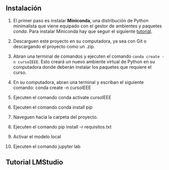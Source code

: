 ## Instalación

1. El primer paso es instalar **Miniconda**, una distribución de Python minimalista que viene equipado con el gestor de ambientes y paquetes *conda*. Para instalar Miniconda hay que seguir el siguiente [tutorial](https://www.anaconda.com/docs/getting-started/miniconda/main). 

2. Descarguen este proyecto en su computadora, ya sea con Git o descargando el proyecto como un .zip.

3. Abran una terminal de comandos y ejecuten el comando `conda create -n cursoIEEE`. Esto creará un nuevo ambiente virtual de Python en su computadora donde deberán instalar los paquetes que requiere el curso.  
   
4. En su computadora, abran una terminal y escriban el siguiente comando: conda create -n cursoIEEE
   
6. Ejecuten el comando conda activate cursoIEEE
7. Ejecuten el comando conda install pip
8. Naveguen hacia la carpeta del proyecto.
9. Ejecuten el comando pip install -r requisitos.txt
10. Activar el modelo local
11. Ejecuten el comando jupyter lab
   
## Tutorial LMStudio
